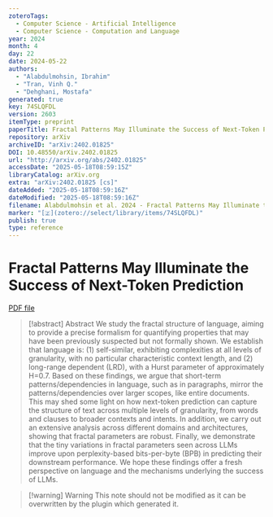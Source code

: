 ```yaml
---
zoteroTags:
  - Computer Science - Artificial Intelligence
  - Computer Science - Computation and Language
year: 2024
month: 4
day: 22
date: 2024-05-22
authors:
  - "Alabdulmohsin, Ibrahim"
  - "Tran, Vinh Q."
  - "Dehghani, Mostafa"
generated: true
key: 74SLQFDL
version: 2603
itemType: preprint
paperTitle: Fractal Patterns May Illuminate the Success of Next-Token Prediction
repository: arXiv
archiveID: "arXiv:2402.01825"
DOI: 10.48550/arXiv.2402.01825
url: "http://arxiv.org/abs/2402.01825"
accessDate: "2025-05-18T08:59:15Z"
libraryCatalog: arXiv.org
extra: "arXiv:2402.01825 [cs]"
dateAdded: "2025-05-18T08:59:16Z"
dateModified: "2025-05-18T08:59:16Z"
filename: Alabdulmohsin et al. 2024 - Fractal Patterns May Illuminate the Success of Next-Token Prediction.pdf
marker: "[🇿](zotero://select/library/items/74SLQFDL)"
publish: true
type: reference
---
```

# Fractal Patterns May Illuminate the Success of Next-Token Prediction

[PDF file](/Papers/PDFs/Alabdulmohsin%20et%20al.%202024%20-%20Fractal%20Patterns%20May%20Illuminate%20the%20Success%20of%20Next-Token%20Prediction.pdf)

> [!abstract] Abstract
> We study the fractal structure of language, aiming to provide a precise formalism for quantifying properties that may have been previously suspected but not formally shown. We establish that language is: (1) self-similar, exhibiting complexities at all levels of granularity, with no particular characteristic context length, and (2) long-range dependent (LRD), with a Hurst parameter of approximately H=0.7. Based on these findings, we argue that short-term patterns/dependencies in language, such as in paragraphs, mirror the patterns/dependencies over larger scopes, like entire documents. This may shed some light on how next-token prediction can capture the structure of text across multiple levels of granularity, from words and clauses to broader contexts and intents. In addition, we carry out an extensive analysis across different domains and architectures, showing that fractal parameters are robust. Finally, we demonstrate that the tiny variations in fractal parameters seen across LLMs improve upon perplexity-based bits-per-byte (BPB) in predicting their downstream performance. We hope these findings offer a fresh perspective on language and the mechanisms underlying the success of LLMs.

>[!warning] Warning
> This note should not be modified as it can be overwritten by the plugin which generated it.


